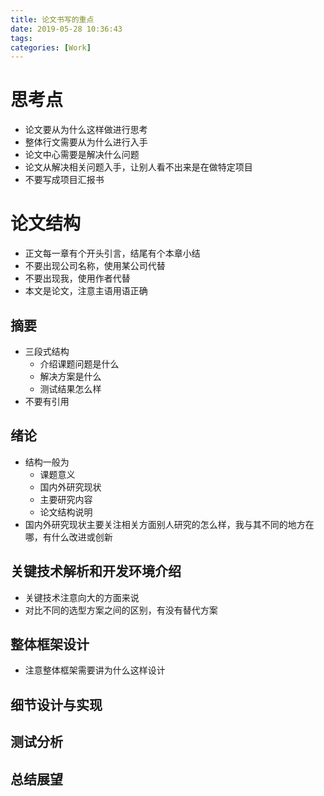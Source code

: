 ```yaml
---
title: 论文书写的重点
date: 2019-05-28 10:36:43
tags:
categories: [Work]
---
```


# 思考点

- 论文要从为什么这样做进行思考
- 整体行文需要从为什么进行入手
- 论文中心需要是解决什么问题
- 论文从解决相关问题入手，让别人看不出来是在做特定项目
- 不要写成项目汇报书

# 论文结构

- 正文每一章有个开头引言，结尾有个本章小结
- 不要出现公司名称，使用某公司代替
- 不要出现我，使用作者代替
- 本文是论文，注意主语用语正确

## 摘要

- 三段式结构
  - 介绍课题问题是什么
  - 解决方案是什么
  - 测试结果怎么样
- 不要有引用

## 绪论

- 结构一般为
  - 课题意义
  - 国内外研究现状
  - 主要研究内容
  - 论文结构说明
- 国内外研究现状主要关注相关方面别人研究的怎么样，我与其不同的地方在哪，有什么改进或创新

## 关键技术解析和开发环境介绍

- 关键技术注意向大的方面来说
- 对比不同的选型方案之间的区别，有没有替代方案

## 整体框架设计

- 注意整体框架需要讲为什么这样设计

## 细节设计与实现

## 测试分析

## 总结展望

